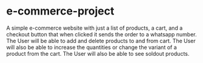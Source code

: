 # e-commerce-project

A simple e-commerce website with just a list of products, a cart, and a checkout button that when clicked it sends the order to a whatsapp number. The User will be able to add and delete products to and from cart. The User will also be  able to increase the quantities or change the variant of a product from the cart. The User will also be able to see soldout products.
